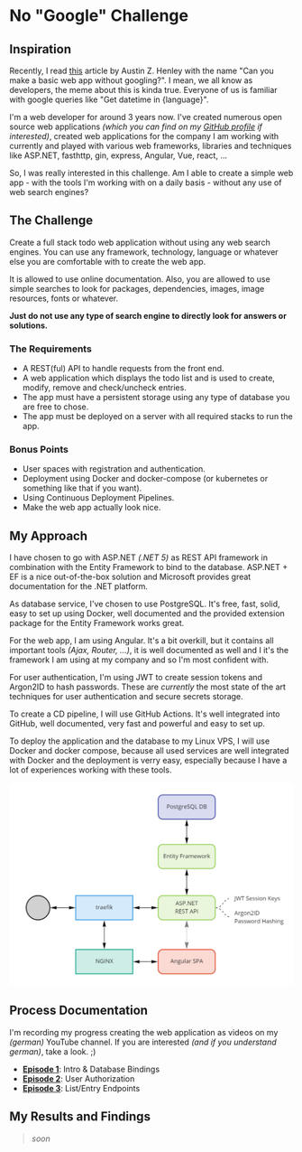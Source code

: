 # No "Google" Challenge

## Inspiration

Recently, I read [this](https://web.eecs.utk.edu/~azh/blog/webappwithoutgoogling.html?s=09) article by Austin Z. Henley with the name "Can you make a basic web app without googling?". I mean, we all know as developers, the meme about this is kinda true. Everyone of us is familiar with google queries like "Get datetime in {language}".

I'm a web developer for around 3 years now. I've created numerous open source web applications *(which you can find on my [GitHub profile](https://github.com/zekrotja) if interested)*, created web applications for the company I am working with currently and played with various web frameworks, libraries and techniques like ASP.NET, fasthttp, gin, express, Angular, Vue, react, ...

So, I was really interested in this challenge. Am I able to create a simple web app - with the tools I'm working with on a daily basis - without any use of web search engines?

## The Challenge

Create a full stack todo web application without using any web search engines. You can use any framework, technology, language or whatever else you are comfortable with to create the web app.

It is allowed to use online documentation. Also, you are allowed to use simple searches to look for packages, dependencies, images, image resources, fonts or whatever.

**Just do not use any type of search engine to directly look for answers or solutions.**

### The Requirements

- A REST(ful) API to handle requests from the front end.
- A web application which displays the todo list and is used to create, modify, remove and check/uncheck entries.
- The app must have a persistent storage using any type of database you are free to chose.
- The app must be deployed on a server with all required stacks to run the app.

### Bonus Points

- User spaces with registration and authentication.
- Deployment using Docker and docker-compose (or kubernetes or something like that if you want).
- Using Continuous Deployment Pipelines.
- Make the web app actually look nice.

## My Approach

I have chosen to go with ASP.NET *(.NET 5)* as REST API framework in combination with the Entity Framework to bind to the database. ASP.NET + EF is a nice out-of-the-box solution and Microsoft provides great documentation for the .NET platform.

As database service, I've chosen to use PostgreSQL. It's free, fast, solid, easy to set up using Docker, well documented and the provided extension package for the Entity Framework works great.

For the web app, I am using Angular. It's a bit overkill, but it contains all important tools *(Ajax, Router, ...)*, it is well documented as well and I it's the framework I am using at my company and so I'm most confident with.

For user authentication, I'm using JWT to create session tokens and Argon2ID to hash passwords. These are *currently* the most state of the art techniques for user authentication and secure secrets storage.

To create a CD pipeline, I will use GitHub Actions. It's well integrated into GitHub, well documented, very fast and powerful and easy to set up.

To deploy the application and the database to my Linux VPS, I will use Docker and docker compose, because all used services are well integrated with Docker and the deployment is verry easy, especially because I have a lot of experiences working with these tools.

![](.github/assets/structure.jpg)

## Process Documentation

I'm recording my progress creating the web application as videos on my *(german)* YouTube channel. If you are interested *(and if you understand german)*, take a look. ;)

- [**Episode 1**](https://youtu.be/aw4YWKslhUs): Intro & Database Bindings
- [**Episode 2**](https://youtu.be/tlqYuGF6fZ0): User Authorization
- [**Episode 3**](https://youtu.be/ZpFVGeIgHCc): List/Entry Endpoints

## My Results and Findings

> *soon*